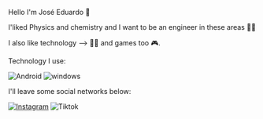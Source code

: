 Hello I'm José Eduardo 👋

I'liked Physics and chemistry and I want to be an engineer in these areas 🧪🔬

I also like technology --> 👨‍💻 and games too 🎮.



Technology I use:

![Android](https://img.shields.io/badge/Android-3DDC84?style=for-the-badge&logo=android&logoColor=white)
![windows](https://img.shields.io/badge/Windows-0078D6?style=for-the-badge&logo=windows&logoColor=white)


I'll leave some social networks below:

[![Instagram](https://img.shields.io/badge/Instagram-E4405F?style=for-the-badge&logo=instagram&logoColor=white)](https://www.instagram.com/joseeduardooliveirade.jesus/)
![Tiktok](https://img.shields.io/badge/TikTok-000000?style=for-the-badge&logo=tiktok&logoColor=white
)
